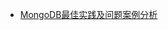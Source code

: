 - [MongoDB最佳实践及问题案例分析](https://yq.aliyun.com/articles/66623?utm_campaign=wenzhang&utm_medium=article&utm_source=QQ-qun&utm_content=m_8468)
